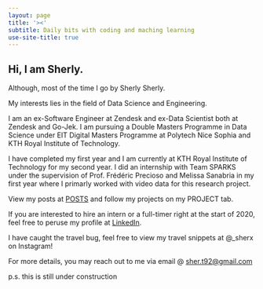 ```yaml
---
layout: page
title: '><'
subtitle: Daily bits with coding and maching learning
use-site-title: true
---
```


## Hi, I am Sherly.
Although, most of the time I go by Sherly Sherly.

My interests lies in the field of Data Science and Engineering.

I am an ex-Software Engineer at Zendesk and ex-Data Scientist both at Zendesk and Go-Jek. I am pursuing a Double Masters Programme in Data Science under EIT Digital Masters Programme at Polytech Nice Sophia and KTH Royal Institute of Technology.

I have completed my first year and I am currently at KTH Royal Institute of Technology for my second year. I did an internship with Team SPARKS under the supervision of Prof. Frédéric Precioso and Melissa Sanabria in my first year where I primarly worked with video data for this research project.

View my posts at [POSTS](https://xsher.github.io/posts/) and follow my projects on my PROJECT tab.

If you are interested to hire an intern or a full-timer right at the start of 2020, feel free to peruse my profile at [LinkedIn](https://www.linkedin.com/in/sherlysherly/).

I have caught the travel bug, feel free to view my travel snippets at @_sherx on Instagram!

For more details, you may reach out to me via email @ sher.t92@gmail.com


p.s. this is still under construction
